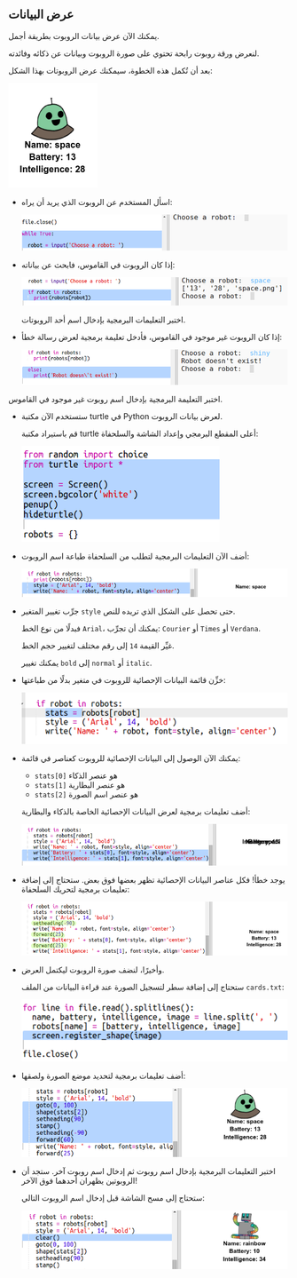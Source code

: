 ## عرض البيانات

يمكنك الآن عرض بيانات الروبوت بطريقة أجمل. 

لنعرض ورقة روبوت رابحة تحتوي على صورة الروبوت وبيانات عن ذكائه وفائدته. 

بعد أن تُكمل هذه الخطوة، سيمكنك عرض الروبوتات بهذا الشكل:

![screenshot](images/robotrumps-example.png)




+ اسأل المستخدم عن الروبوت الذي يريد أن يراه:

  ![screenshot](images/robotrumps-choose.png)
  
+ إذا كان الروبوت في القاموس، فابحث عن بياناته:

  ![screenshot](images/robotrumps-if.png)
  
  اختبر التعليمات البرمجية بإدخال اسم أحد الروبوتات.

  
+ إذا كان الروبوت غير موجود في القاموس، فأدخل تعليمة برمجية لعرض رسالة خطأ:

  ![screenshot](images/robotrumps-else.png)
  
 اختبر التعليمة البرمجية بإدخال اسم روبوت غير موجود في القاموس.

+ ستستخدم الآن مكتبة turtle في Python لعرض بيانات الروبوت. 

  قم باستيراد مكتبة turtle أعلى المقطع البرمجي وإعداد الشاشة والسلحفاة:

  ![screenshot](images/robotrumps-turtle.png)

+ أضف الآن التعليمات البرمجية لتطلب من السلحفاة طباعة اسم الروبوت:

  ![screenshot](images/robotrumps-name.png)
  
+ جرِّب تغيير المتغير `style` حتى تحصل على الشكل الذي تريده للنص. 
  
  فبدلًا من نوع الخط `Arial`، يمكنك أن تجرِّب: `Courier` أو `Times` أو `Verdana`. 
  
  غيِّر القيمة `14` إلى رقم مختلف لتغيير حجم الخط. 
  
  يمكنك تغيير `bold` إلى `normal` أو `italic`. 
  
+ خزِّن قائمة البيانات الإحصائية للروبوت في متغير بدلًا من طباعتها:

  ![screenshot](images/robotrumps-stats.png)
  
+ يمكنك الآن الوصول إلى البيانات الإحصائية للروبوت كعناصر في قائمة:

  + `stats[0]` هو عنصر الذكاء
  + `stats[1]` هو عنصر البطارية
  + `stats[2]` هو عنصر اسم الصورة
  
  أضف تعليمات برمجية لعرض البيانات الإحصائية الخاصة بالذكاء والبطارية:
  
  ![screenshot](images/robotrumps-stats-2.png)
   
  
+ يوجد خطأ! فكل عناصر البيانات الإحصائية تظهر بعضها فوق بعض. ستحتاج إلى إضافة تعليمات برمجية لتحريك السلحفاة:

   ![screenshot](images/robotrumps-stats-3.png)

+ وأخيرًا، لنضف صورة الروبوت ليكتمل العرض. 

  ستحتاج إلى إضافة سطر لتسجيل الصورة عند قراءة البيانات من الملف `cards.txt`:
  
  ![screenshot](images/robotrumps-register.png)
     
+ أضف تعليمات برمجية لتحديد موضع الصورة ولصقها:

  ![screenshot](images/robotrumps-image.png)
  
+ اختبر التعليمات البرمجية بإدخال اسم روبوت ثم إدخال اسم روبوت آخر. ستجد أن الروبوتين يظهران أحدهما فوق الآخر!

  ستحتاج إلى مسح الشاشة قبل إدخال اسم الروبوت التالي: 

  ![screenshot](images/robotrumps-clear.png)



